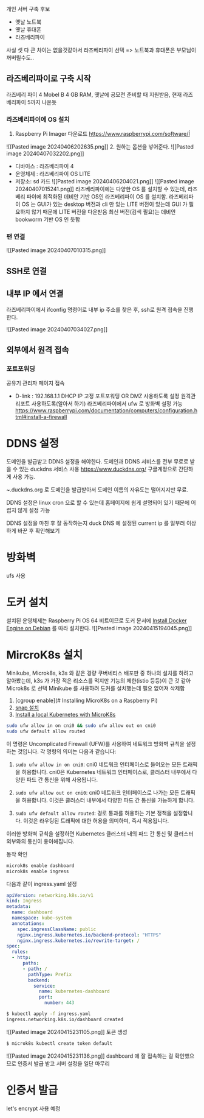 
개인 서버 구축 후보
- 옛날 노트북
- 옛날 휴대폰
- 라즈베리파이

사실 셋 다 큰 차이는 없을것같아서 라즈베리파이 선택 => 노트북과 휴대폰은 부모님이 꺼버릴수도..

## 라즈베리파이로 구축 시작

라즈베리 파이 4 Mobel B 4 GB RAM, 옛날에 공모전 준비할 때 지원받음, 현재 라즈베리파이 5까지 나온듯

### 라즈베리파이에 OS 설치

1. Raspberry Pi Imager 다운로드
https://www.raspberrypi.com/software/Í

![[Pasted image 20240406202635.png]]
2. 원하는 옵션을 넣어준다.
![[Pasted image 20240407032202.png]]
- 디바이스 : 라즈베리파이 4
- 운영체제 : 라즈베리파이 OS LITE
- 저장소: sd 카드
![[Pasted image 20240406204021.png]]
![[Pasted image 20240407015241.png]]
라즈베리파이에는 다양한 OS 를 설치할 수 있는데, 라즈베리 파이에 최적화된 데비안 기반 OS인 라즈베리파이 OS 를 설치함. 라즈베리파이 OS 는 GUI가 있는 desktop 버전과 cli 만 있는 LITE 버전이 있는데 GUI 가 필요하지 않기 때문에 LITE 버전을 다운받음
최신 버전(검색 필요)는 데비안 bookworm 기반 OS 인 듯함

### 팬 연결
![[Pasted image 20240407010315.png]]

## SSH로 연결
## 내부 IP 에서 연결
라즈베리파이에서 ifconfig 명령어로 내부 ip 주소를 찾은 후, ssh로 원격 접속을 진행한다.

![[Pasted image 20240407034027.png]]

## 외부에서 원격 **접속**

### 포트포워딩
공유기 관리자 페이지 접속
- D-link : 192.168.1.1
DHCP IP 고정
포트포워딩 OR DMZ 사용하도록 설정
원격관리포트 사용하도록(알아서 하기)
 라즈베리파이에서 ufw 로 방화벽 설정 가능
https://www.raspberrypi.com/documentation/computers/configuration.html#install-a-firewall
# DDNS 설정

도메인을 발급받고 DDNS 설정을 해야한다. 도메인과 DDNS 서비스를 전부 무료로 받을 수 있는 duckdns 서비스 사용 https://www.duckdns.org/ 구글계정으로 간단하게 사용 가능.

~.duckdns.org 로 도메인을 발급받아서 도메인 이름의 자유도는 떨어지지만 무료.

DDNS 설정은 linux cron 으로 할 수 있는데 홈페이지에 쉽게 설명되어 있기 때문에 어렵지 않게 설정 가능

DDNS 설정을 마친 후 잘 동작하는지 duck DNS 에 설정된 current ip 를 일부러 이상하게 바꾼 후 확인해보기

# 방화벽
ufs 사용

# 도커 설치

설치된 운영체제는 Raspberry Pi OS 64 비트이므로 도커 문서에 [Install Docker Engine on Debian](https://docs.docker.com/engine/install/debian/) 를 따라 설치한다. 
![[Pasted image 20240415194045.png]]

# MircroK8s 설치
Minikube, Microk8s, k3s 와 같은 경량 쿠버네티스 배포판 중 하나의 설치를 하려고 알아봤는데, k3s 가 가장 적은 리소스를 먹지만 기능의 제한(istio 등등)이 큰 것 같아 Microk8s 로 선택
Minikube 를 사용하려 도커를 설치했는데 필요 없어져 삭제함

1. [cgroup enable](# Installing MicroK8s on a Raspberry Pi)
2. [snap 설치](https://snapcraft.io/docs/installing-snap-on-raspbian)
3. [Install a local Kubernetes with MicroK8s](https://ubuntu.com/tutorials/install-a-local-kubernetes-with-microk8s?&_ga=2.95879070.369285047.1713180849-1894473554.1713180849#2-deploying-microk8s)


```bash
sudo ufw allow in on cni0 && sudo ufw allow out on cni0
sudo ufw default allow routed
```
이 명령은 Uncomplicated Firewall (UFW)를 사용하여 네트워크 방화벽 규칙을 설정하는 것입니다. 각 명령의 의미는 다음과 같습니다:

1. `sudo ufw allow in on cni0`: cni0 네트워크 인터페이스로 들어오는 모든 트래픽을 허용합니다. cni0은 Kubernetes 네트워크 인터페이스로, 클러스터 내부에서 다양한 파드 간 통신을 위해 사용됩니다.
    
2. `sudo ufw allow out on cni0`: cni0 네트워크 인터페이스로 나가는 모든 트래픽을 허용합니다. 이것은 클러스터 내부에서 다양한 파드 간 통신을 가능하게 합니다.
    
3. `sudo ufw default allow routed`: 경로 통과를 허용하는 기본 정책을 설정합니다. 이것은 라우팅된 트래픽에 대한 허용을 의미하며, 즉시 적용됩니다.
    

이러한 방화벽 규칙을 설정하면 Kubernetes 클러스터 내의 파드 간 통신 및 클러스터 외부와의 통신이 용이해집니다.

동작 확인

```bash
microk8s enable dashboard
microk8s enable ingress
```

다음과 같이 ingress.yaml 설정
```yaml
apiVersion: networking.k8s.io/v1
kind: Ingress
metadata:
  name: dashboard
  namespace: kube-system
  annotations:
    spec.ingressClassName: public
    nginx.ingress.kubernetes.io/backend-protocol: "HTTPS"
    nginx.ingress.kubernetes.io/rewrite-target: /
spec:
  rules:
  - http:
      paths:
      - path: /
        pathType: Prefix
        backend:
          service:
            name: kubernetes-dashboard
            port:
              number: 443
```

```bash
$ kubectl apply -f ingress.yaml
ingress.networking.k8s.io/dashboard created
```

![[Pasted image 20240415231105.png]]
토큰 생성
```bash
$ microk8s kubectl create token default
```

![[Pasted image 20240415231136.png]]
dashboard 에 잘 접속하는 걸 확인했으므로 인증서 발급 받고 서버 설정을 일단 마무리
# 인증서 발급

let's encrypt 사용 예정